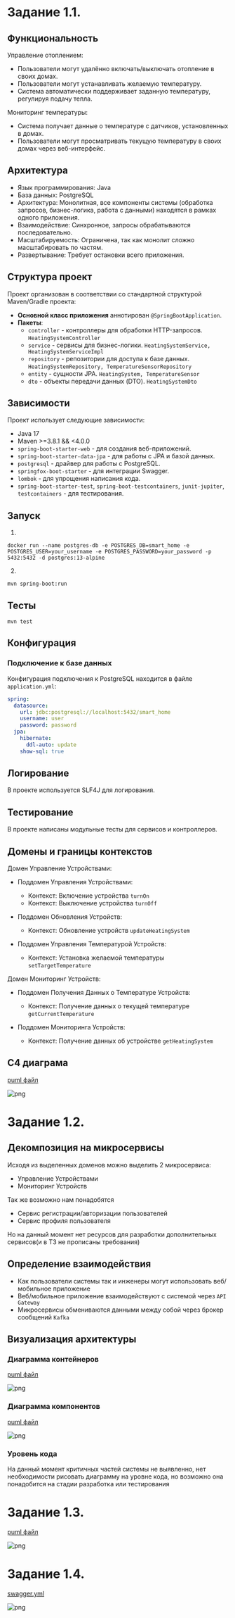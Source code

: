 # Задание 1.1.

## Функциональность

Управление отоплением:

- Пользователи могут удалённо включать/выключать отопление в своих домах.
- Пользователи могут устанавливать желаемую температуру.
- Система автоматически поддерживает заданную температуру, регулируя подачу тепла.

Мониторинг температуры:

- Система получает данные о температуре с датчиков, установленных в домах.
- Пользователи могут просматривать текущую температуру в своих домах через веб-интерфейс.

## Архитектура

- Язык программирования: Java
- База данных: PostgreSQL
- Архитектура: Монолитная, все компоненты системы (обработка запросов, бизнес-логика, работа с данными) находятся в рамках одного приложения.
- Взаимодействие: Синхронное, запросы обрабатываются последовательно.
- Масштабируемость: Ограничена, так как монолит сложно масштабировать по частям.
- Развертывание: Требует остановки всего приложения.

## Структура проект

Проект организован в соответствии со стандартной структурой Maven/Gradle проекта:

- **Основной класс приложения** аннотирован `@SpringBootApplication`.
- **Пакеты**:
    - `controller` - контроллеры для обработки HTTP-запросов. `HeatingSystemController`
    - `service` - сервисы для бизнес-логики. `HeatingSystemService, HeatingSystemServiceImpl`
    - `repository` - репозитории для доступа к базе данных. `HeatingSystemRepository, TemperatureSensorRepository`
    - `entity` - сущности JPA. `HeatingSystem, TemperatureSensor`
    - `dto` - объекты передачи данных (DTO). `HeatingSystemDto`

## Зависимости

Проект использует следующие зависимости:

- Java 17
- Maven >=3.8.1 && <4.0.0
- `spring-boot-starter-web` - для создания веб-приложений.
- `spring-boot-starter-data-jpa` - для работы с JPA и базой данных.
- `postgresql` - драйвер для работы с PostgreSQL.
- `springfox-boot-starter` - для интеграции Swagger.
- `lombok` - для упрощения написания кода.
- `spring-boot-starter-test`, `spring-boot-testcontainers`, `junit-jupiter`, `testcontainers` - для тестирования.

## Запуск

1.

``` shell
docker run --name postgres-db -e POSTGRES_DB=smart_home -e POSTGRES_USER=your_username -e POSTGRES_PASSWORD=your_password -p 5432:5432 -d postgres:13-alpine
```

2.

``` shell
mvn spring-boot:run
```

## Тесты

``` shell
mvn test
```

## Конфигурация

### Подключение к базе данных

Конфигурация подключения к PostgreSQL находится в файле `application.yml`:

```yaml
spring:
  datasource:
    url: jdbc:postgresql://localhost:5432/smart_home
    username: user
    password: password
  jpa:
    hibernate:
      ddl-auto: update
    show-sql: true
```

## Логирование

В проекте используется SLF4J для логирования.

## Тестирование

В проекте написаны модульные тесты для сервисов и контроллеров.

## Домены и границы контекстов

Домен Управление Устройствами:
  - Поддомен Управления Устройствами:
    - Контекст: Включение устройства `turnOn`
    - Контекст: Выключение устройства `turnOff`

  - Поддомен Обновления Устройств:
    - Контекст: Обновление устройств `updateHeatingSystem`
    
  - Поддомен Управления Температурой Устройств:
    - Контекст: Установка желаемой температуры `setTargetTemperature`

Домен Мониторинг Устройств:
  - Поддомен Получения Данных о Температуре Устройств:
      - Контекст: Получение данных о текущей температуре `getCurrentTemperature`

  - Поддомен Мониторинга Устройств:
      - Контекст: Получение данных об устройстве `getHeatingSystem`

## C4 диаграма

[puml файл](./Task1_1/Task1_1.puml)

![png](./Task1_1/Task1_1.png)


# Задание 1.2.

## Декомпозиция на микросервисы

Исходя из выделенных доменов можно выделить 2 микросервиса:
- Управление Устройствами
- Мониторинг Устройств

Так же возможно нам понадобятся
- Сервис регистрации/авторизации пользователей
- Сервис профиля пользователя

Но на данный момент нет ресурсов для разработки дополнительных 
сервисов(и в ТЗ не прописаны требования)

## Определение взаимодействия

- Как пользователи системы так и инженеры могут использовать веб/мобильное приложение
- Веб/мобильное приложение взаимодействуют с системой через `API Gateway`
- Микросервисы обмениваются данными между собой через брокер сообщений `Kafka`


## Визуализация архитектуры

### Диаграмма контейнеров

[puml файл](./Task1_2/Task1_2_Containers.puml)

![png](./Task1_2/Task1_2_Containers.png)

### Диаграмма компонентов

[puml файл](./Task1_2/Task1_2_Components.puml)

![png](./Task1_2/Task1_2_Components.png)

### Уровень кода

На данный момент критичных частей системы не выявленно, нет необходимости рисовать диаграмму на уровне кода, но возможно она понадобится на стадии разработка или тестирования

# Задание 1.3.

[puml файл](./Task1_3/Task1_3.puml)

![png](./Task1_3/Task1_3-ER.png)

# Задание 1.4.

[swagger.yml](./Task1_4/docs/docs/Swagger.yml)

![png](./Task1_4/Task1_4.png)
